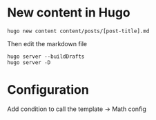 # New content in Hugo

    hugo new content content/posts/[post-title].md

Then edit the markdown file

    hugo server --buildDrafts
    hugo server -D

# Configuration

Add condition to call the template -> Math config

